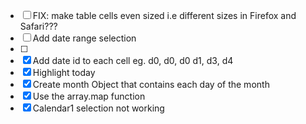 - [ ] FIX: make table cells even sized i.e different sizes in Firefox and Safari???
- [ ] Add date range selection
- [ ] 
- [x] Add date id to each cell eg. d0, d0, d0 d1, d3, d4 
- [x] Highlight today
- [x] Create month Object that contains each day of the month
- [x] Use the array.map function
- [x] Calendar1 selection not working